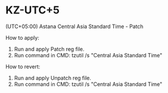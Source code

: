 # KZ-UTC+5
(UTC+05:00) Astana Central Asia Standard Time - Patch

How to apply:
1. Run and apply Patch reg file.
2. Run command in CMD: tzutil /s "Central Asia Standard Time"

How to revert:
1. Run and apply Unpatch reg file.
2. Run command in CMD: tzutil /s "Central Asia Standard Time"
